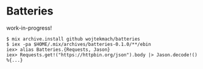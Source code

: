 # Batteries

work-in-progress!

```
$ mix archive.install github wojtekmach/batteries
$ iex -pa $HOME/.mix/archives/batteries-0.1.0/**/ebin
iex> alias Batteries.{Requests, Jason}
iex> Requests.get!("https://httpbin.org/json").body |> Jason.decode!()
%{...}
```
